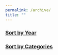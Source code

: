 ```yaml
---
permalink: /archive/
title: ""
---
```

### [Sort by Year](/year/)
### [Sort by Categories](/categories)
